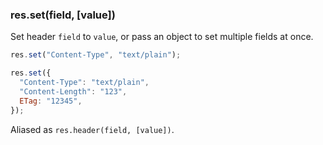 <h3 id='res.set'>res.set(field, [value])</h3>

Set header `field` to `value`, or pass an object to set multiple fields at once.

```js
res.set("Content-Type", "text/plain");

res.set({
  "Content-Type": "text/plain",
  "Content-Length": "123",
  ETag: "12345",
});
```

Aliased as `res.header(field, [value])`.

